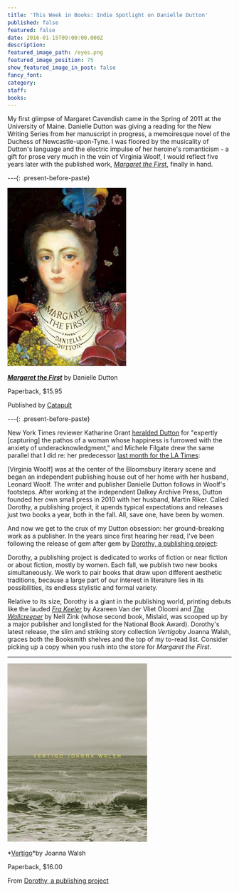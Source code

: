 ```yaml
---
title: 'This Week in Books: Indie Spotlight on Danielle Dutton'
published: false
featured: false
date: 2016-01-15T09:00:00.000Z
description:
featured_image_path: /eyes.png
featured_image_position: 75
show_featured_image_in_post: false
fancy_font:
category:
staff:
books:
---
```



My first glimpse of Margaret Cavendish came in the Spring of 2011 at the University of Maine. Danielle Dutton was giving a reading for the New Writing Series from her manuscript in progress, a memoiresque novel of the Duchess of Newcastle-upon-Tyne. I was floored by the musicality of Dutton's language and the electric impulse of her heroine's romanticism - a gift for prose very much in the vein of Virginia Woolf, I would reflect five years later with the published work, [*Margaret the Firs*t](http://www.brooklinebooksmith-shop.com/book/9781936787357), finally in hand.

---{: .present-before-paste}

![Cover design by Strick &amp; Williams, painting by June Glasson](/uploads/versions/9781936787357---x----267-400x---.jpg)

*[**Margaret the First**](http://www.brooklinebooksmith-shop.com/book/9781936787357)* by Danielle Dutton

Paperback, $15.95

Published by [Catapult](https://catapult.co/)

---{: .present-before-paste}

New York Times reviewer Katharine Grant [heralded Dutton](http://www.nytimes.com/2016/04/03/books/review/danielle-duttons-margaret-the-first.html) for "expertly [capturing] the pathos of a woman whose happiness is furrowed with the anxiety of &shy;underacknowledgment," and Michele Filgate drew the same parallel that I did re: her predecessor [last month for the LA Times](http://www.latimes.com/books/la-ca-jc-danielle-dutton-20160313-story.html):

[Virginia Woolf] was at the center of the Bloomsbury literary scene and began an independent publishing house out of her home with her husband, Leonard Woolf. The writer and publisher Danielle Dutton follows in Woolf's footsteps. After working at the independent Dalkey Archive Press, Dutton founded her own small press in 2010 with her husband, Martin Riker. Called Dorothy, a publishing project, it upends typical expectations and releases just two books a year, both in the fall. All, save one, have been by women.

And now we get to the crux of my Dutton obsession: her ground-breaking work as a publisher. In the years since first hearing her read, I've been following the release of gem after gem by [Dorothy, a publishing project](http://dorothyproject.com/books-gallery/):

Dorothy, a publishing project is dedicated to works of fiction or near fiction or about fiction, mostly by women. Each fall, we publish two new books simultaneously. We work to pair books that draw upon different aesthetic traditions, because a large part of our interest in literature lies in its possibilities, its endless stylistic and formal variety.

Relative to its size, Dorothy is a giant in the publishing world, printing debuts like the lauded [*Fra Keeler*](http://dorothyproject.com/?post_type=book&amp;p=86) by Azareen Van der Vliet Oloomi and [*The Wallcreeper*](http://dorothyproject.com/?post_type=book&amp;p=55) by Nell Zink (whose second book, Mislaid, was scooped up by a major publisher and longlisted for the National Book Award). Dorothy's latest release, the slim and striking story collection *Vertigo*by Joanna Walsh, graces both the Booksmith shelves and the top of my to-read list. Consider picking up a copy when you rush into the store for *Margaret the First*.

---

![](/uploads/versions/9780989760751---x----314-400x---.jpg)

*[Vertigo](http://www.brooklinebooksmith-shop.com/book/9780989760751)*by Joanna Walsh

Paperback, $16.00

From [Dorothy, a publishing project](http://dorothyproject.com/?post_type=book&amp;p=287)

&nbsp;